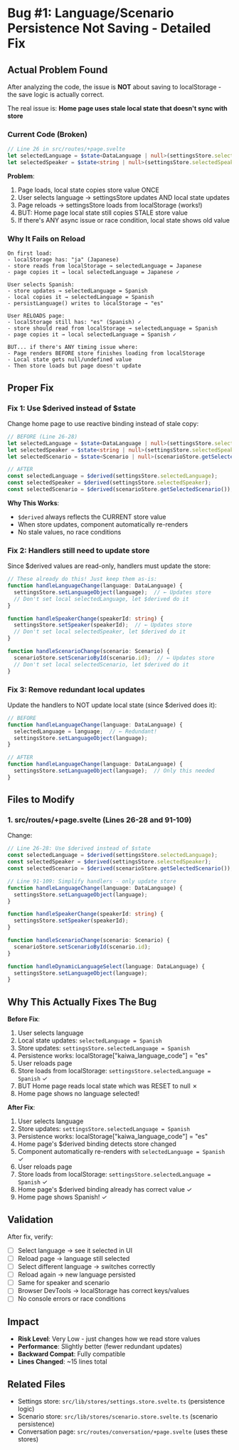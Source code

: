 # Bug #1: Language/Scenario Persistence Not Saving - Detailed Fix

## Actual Problem Found

After analyzing the code, the issue is **NOT** about saving to localStorage - the save logic is actually correct.

The real issue is: **Home page uses stale local state that doesn't sync with store**

### Current Code (Broken)
```ts
// Line 26 in src/routes/+page.svelte
let selectedLanguage = $state<DataLanguage | null>(settingsStore.selectedLanguage);
let selectedSpeaker = $state<string | null>(settingsStore.selectedSpeaker);
```

**Problem**:
1. Page loads, local state copies store value ONCE
2. User selects language → settingsStore updates AND local state updates
3. Page reloads → settingsStore loads from localStorage (works!)
4. BUT: Home page local state still copies STALE store value
5. If there's ANY async issue or race condition, local state shows old value

### Why It Fails on Reload
```
On first load:
- localStorage has: "ja" (Japanese)
- store reads from localStorage → selectedLanguage = Japanese
- page copies it → local selectedLanguage = Japanese ✓

User selects Spanish:
- store updates → selectedLanguage = Spanish
- local copies it → selectedLanguage = Spanish
- persistLanguage() writes to localStorage → "es"

User RELOADS page:
- localStorage still has: "es" (Spanish) ✓
- store should read from localStorage → selectedLanguage = Spanish
- page copies it → local selectedLanguage = Spanish ✓

BUT... if there's ANY timing issue where:
- Page renders BEFORE store finishes loading from localStorage
- Local state gets null/undefined value
- Then store loads but page doesn't update
```

## Proper Fix

### Fix 1: Use $derived instead of $state
Change home page to use reactive binding instead of stale copy:

```ts
// BEFORE (Line 26-28)
let selectedLanguage = $state<DataLanguage | null>(settingsStore.selectedLanguage);
let selectedSpeaker = $state<string | null>(settingsStore.selectedSpeaker);
let selectedScenario = $state<Scenario | null>(scenarioStore.getSelectedScenario());

// AFTER
const selectedLanguage = $derived(settingsStore.selectedLanguage);
const selectedSpeaker = $derived(settingsStore.selectedSpeaker);
const selectedScenario = $derived(scenarioStore.getSelectedScenario());
```

**Why This Works**:
- `$derived` always reflects the CURRENT store value
- When store updates, component automatically re-renders
- No stale values, no race conditions

### Fix 2: Handlers still need to update store
Since $derived values are read-only, handlers must update the store:

```ts
// These already do this! Just keep them as-is:
function handleLanguageChange(language: DataLanguage) {
  settingsStore.setLanguageObject(language);  // ← Updates store
  // Don't set local selectedLanguage, let $derived do it
}

function handleSpeakerChange(speakerId: string) {
  settingsStore.setSpeaker(speakerId);  // ← Updates store
  // Don't set local selectedSpeaker, let $derived do it
}

function handleScenarioChange(scenario: Scenario) {
  scenarioStore.setScenarioById(scenario.id);  // ← Updates store
  // Don't set local selectedScenario, let $derived do it
}
```

### Fix 3: Remove redundant local updates
Update the handlers to NOT update local state (since $derived does it):

```ts
// BEFORE
function handleLanguageChange(language: DataLanguage) {
  selectedLanguage = language;  // ← Redundant!
  settingsStore.setLanguageObject(language);
}

// AFTER
function handleLanguageChange(language: DataLanguage) {
  settingsStore.setLanguageObject(language);  // Only this needed
}
```

## Files to Modify

### 1. src/routes/+page.svelte (Lines 26-28 and 91-109)

Change:
```ts
// Line 26-28: Use $derived instead of $state
const selectedLanguage = $derived(settingsStore.selectedLanguage);
const selectedSpeaker = $derived(settingsStore.selectedSpeaker);
const selectedScenario = $derived(scenarioStore.getSelectedScenario());

// Line 91-109: Simplify handlers - only update store
function handleLanguageChange(language: DataLanguage) {
  settingsStore.setLanguageObject(language);
}

function handleSpeakerChange(speakerId: string) {
  settingsStore.setSpeaker(speakerId);
}

function handleScenarioChange(scenario: Scenario) {
  scenarioStore.setScenarioById(scenario.id);
}

function handleDynamicLanguageSelect(language: DataLanguage) {
  settingsStore.setLanguageObject(language);
}
```

## Why This Actually Fixes The Bug

**Before Fix**:
1. User selects language
2. Local state updates: `selectedLanguage = Spanish`
3. Store updates: `settingsStore.selectedLanguage = Spanish`
4. Persistence works: localStorage["kaiwa_language_code"] = "es"
5. User reloads page
6. Store loads from localStorage: `settingsStore.selectedLanguage = Spanish` ✓
7. BUT Home page reads local state which was RESET to null ✗
8. Home page shows no language selected!

**After Fix**:
1. User selects language
2. Store updates: `settingsStore.selectedLanguage = Spanish`
3. Persistence works: localStorage["kaiwa_language_code"] = "es"
4. Home page's $derived binding detects store changed
5. Component automatically re-renders with `selectedLanguage = Spanish` ✓
6. User reloads page
7. Store loads from localStorage: `settingsStore.selectedLanguage = Spanish` ✓
8. Home page's $derived binding already has correct value ✓
9. Home page shows Spanish! ✓

## Validation

After fix, verify:
- [ ] Select language → see it selected in UI
- [ ] Reload page → language still selected
- [ ] Select different language → switches correctly
- [ ] Reload again → new language persisted
- [ ] Same for speaker and scenario
- [ ] Browser DevTools → localStorage has correct keys/values
- [ ] No console errors or race conditions

## Impact
- **Risk Level**: Very Low - just changes how we read store values
- **Performance**: Slightly better (fewer redundant updates)
- **Backward Compat**: Fully compatible
- **Lines Changed**: ~15 lines total

## Related Files
- Settings store: `src/lib/stores/settings.store.svelte.ts` (persistence logic)
- Scenario store: `src/lib/stores/scenario.store.svelte.ts` (scenario persistence)
- Conversation page: `src/routes/conversation/+page.svelte` (uses these stores)
